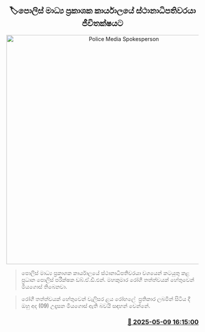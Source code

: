 <p align='center'><b><h2 align='center' title='Police Media Spokesperson's Office OIC dies'>🏷පොලිස් මාධ්‍ය ප්‍රකාශක කාර්යාලයේ ස්ථානාධිපතිවරයා ජීවිතක්ෂයට</h2></b></p>
<p align='center'><img src='https://helakuru.sgp1.cdn.digitaloceanspaces.com/esana/images/lib/sarath-kumara-yu.jpg' width='600' alt='Police Media Spokesperson's Office OIC dies'></p>

> පොලිස් මාධ්‍ය ප්‍රකාශක කාර්යාලයේ ස්ථානාධිපතිවරයා වශයෙන් කටයුතු කළ ප්‍රධාන පොලිස් පරීක්ෂක ඩබ්.ඒ.ඩී.එන්. මහකුමාර රෝගී තත්ත්වයක් හේතුවෙන් මියගොස් තිබෙනවා.

> රෝගී තත්ත්වයක් හේතුවෙන් වැලිසර ළය රෝහලේ  ප්‍රතිකාර ලබමින් සිටිය දී ඔහු අද (09) උදෑසන මියගොස් ඇති බවයි සඳහන් වෙන්නේ.



<h3 align='right'><a href='https://www.helakuru.lk/esana/p/109984/'>📅 2025-05-09 16:15:00</a></h3>
